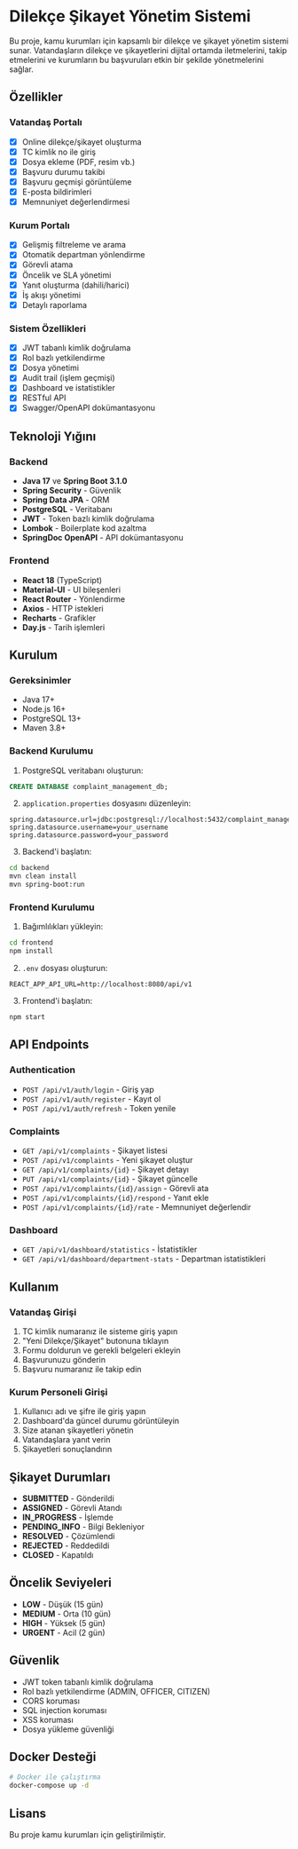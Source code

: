 # Dilekçe Şikayet Yönetim Sistemi

Bu proje, kamu kurumları için kapsamlı bir dilekçe ve şikayet yönetim sistemi sunar. Vatandaşların dilekçe ve şikayetlerini dijital ortamda iletmelerini, takip etmelerini ve kurumların bu başvuruları etkin bir şekilde yönetmelerini sağlar.

## Özellikler

### Vatandaş Portalı
- [x] Online dilekçe/şikayet oluşturma
- [x] TC kimlik no ile giriş
- [x] Dosya ekleme (PDF, resim vb.)
- [x] Başvuru durumu takibi
- [x] Başvuru geçmişi görüntüleme
- [x] E-posta bildirimleri
- [x] Memnuniyet değerlendirmesi

### Kurum Portalı
- [x] Gelişmiş filtreleme ve arama
- [x] Otomatik departman yönlendirme
- [x] Görevli atama
- [x] Öncelik ve SLA yönetimi
- [x] Yanıt oluşturma (dahili/harici)
- [x] İş akışı yönetimi
- [x] Detaylı raporlama

### Sistem Özellikleri
- [x] JWT tabanlı kimlik doğrulama
- [x] Rol bazlı yetkilendirme
- [x] Dosya yönetimi
- [x] Audit trail (işlem geçmişi)
- [x] Dashboard ve istatistikler
- [x] RESTful API
- [x] Swagger/OpenAPI dokümantasyonu

## Teknoloji Yığını

### Backend
- **Java 17** ve **Spring Boot 3.1.0**
- **Spring Security** - Güvenlik
- **Spring Data JPA** - ORM
- **PostgreSQL** - Veritabanı
- **JWT** - Token bazlı kimlik doğrulama
- **Lombok** - Boilerplate kod azaltma
- **SpringDoc OpenAPI** - API dokümantasyonu

### Frontend
- **React 18** (TypeScript)
- **Material-UI** - UI bileşenleri
- **React Router** - Yönlendirme
- **Axios** - HTTP istekleri
- **Recharts** - Grafikler
- **Day.js** - Tarih işlemleri

## Kurulum

### Gereksinimler
- Java 17+
- Node.js 16+
- PostgreSQL 13+
- Maven 3.8+

### Backend Kurulumu

1. PostgreSQL veritabanı oluşturun:
```sql
CREATE DATABASE complaint_management_db;
```

2. `application.properties` dosyasını düzenleyin:
```properties
spring.datasource.url=jdbc:postgresql://localhost:5432/complaint_management_db
spring.datasource.username=your_username
spring.datasource.password=your_password
```

3. Backend'i başlatın:
```bash
cd backend
mvn clean install
mvn spring-boot:run
```

### Frontend Kurulumu

1. Bağımlılıkları yükleyin:
```bash
cd frontend
npm install
```

2. `.env` dosyası oluşturun:
```env
REACT_APP_API_URL=http://localhost:8080/api/v1
```

3. Frontend'i başlatın:
```bash
npm start
```

## API Endpoints

### Authentication
- `POST /api/v1/auth/login` - Giriş yap
- `POST /api/v1/auth/register` - Kayıt ol
- `POST /api/v1/auth/refresh` - Token yenile

### Complaints
- `GET /api/v1/complaints` - Şikayet listesi
- `POST /api/v1/complaints` - Yeni şikayet oluştur
- `GET /api/v1/complaints/{id}` - Şikayet detayı
- `PUT /api/v1/complaints/{id}` - Şikayet güncelle
- `POST /api/v1/complaints/{id}/assign` - Görevli ata
- `POST /api/v1/complaints/{id}/respond` - Yanıt ekle
- `POST /api/v1/complaints/{id}/rate` - Memnuniyet değerlendir

### Dashboard
- `GET /api/v1/dashboard/statistics` - İstatistikler
- `GET /api/v1/dashboard/department-stats` - Departman istatistikleri

## Kullanım

### Vatandaş Girişi
1. TC kimlik numaranız ile sisteme giriş yapın
2. "Yeni Dilekçe/Şikayet" butonuna tıklayın
3. Formu doldurun ve gerekli belgeleri ekleyin
4. Başvurunuzu gönderin
5. Başvuru numaranız ile takip edin

### Kurum Personeli Girişi
1. Kullanıcı adı ve şifre ile giriş yapın
2. Dashboard'da güncel durumu görüntüleyin
3. Size atanan şikayetleri yönetin
4. Vatandaşlara yanıt verin
5. Şikayetleri sonuçlandırın

## Şikayet Durumları

- **SUBMITTED** - Gönderildi
- **ASSIGNED** - Görevli Atandı
- **IN_PROGRESS** - İşlemde
- **PENDING_INFO** - Bilgi Bekleniyor
- **RESOLVED** - Çözümlendi
- **REJECTED** - Reddedildi
- **CLOSED** - Kapatıldı

## Öncelik Seviyeleri

- **LOW** - Düşük (15 gün)
- **MEDIUM** - Orta (10 gün)
- **HIGH** - Yüksek (5 gün)
- **URGENT** - Acil (2 gün)

## Güvenlik

- JWT token tabanlı kimlik doğrulama
- Rol bazlı yetkilendirme (ADMIN, OFFICER, CITIZEN)
- CORS koruması
- SQL injection koruması
- XSS koruması
- Dosya yükleme güvenliği

## Docker Desteği

```bash
# Docker ile çalıştırma
docker-compose up -d
```

## Lisans

Bu proje kamu kurumları için geliştirilmiştir.